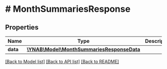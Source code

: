 # # MonthSummariesResponse

## Properties

Name | Type | Description | Notes
------------ | ------------- | ------------- | -------------
**data** | [**\YNAB\Model\MonthSummariesResponseData**](MonthSummariesResponseData.md) |  | 

[[Back to Model list]](../../README.md#documentation-for-models) [[Back to API list]](../../README.md#documentation-for-api-endpoints) [[Back to README]](../../README.md)


